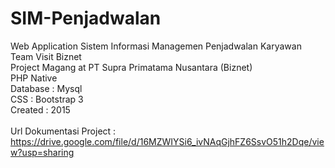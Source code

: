 # SIM-Penjadwalan
Web Application Sistem Informasi Managemen Penjadwalan Karyawan Team Visit Biznet
<br>
Project Magang at PT Supra Primatama Nusantara (Biznet)
<br>
PHP Native
<br>
Database : Mysql
<br>
CSS : Bootstrap 3
<br>
Created : 2015
<br>
<br>
Url Dokumentasi Project : https://drive.google.com/file/d/16MZWIYSi6_ivNAqGjhFZ6SsvO51h2Dqe/view?usp=sharing
